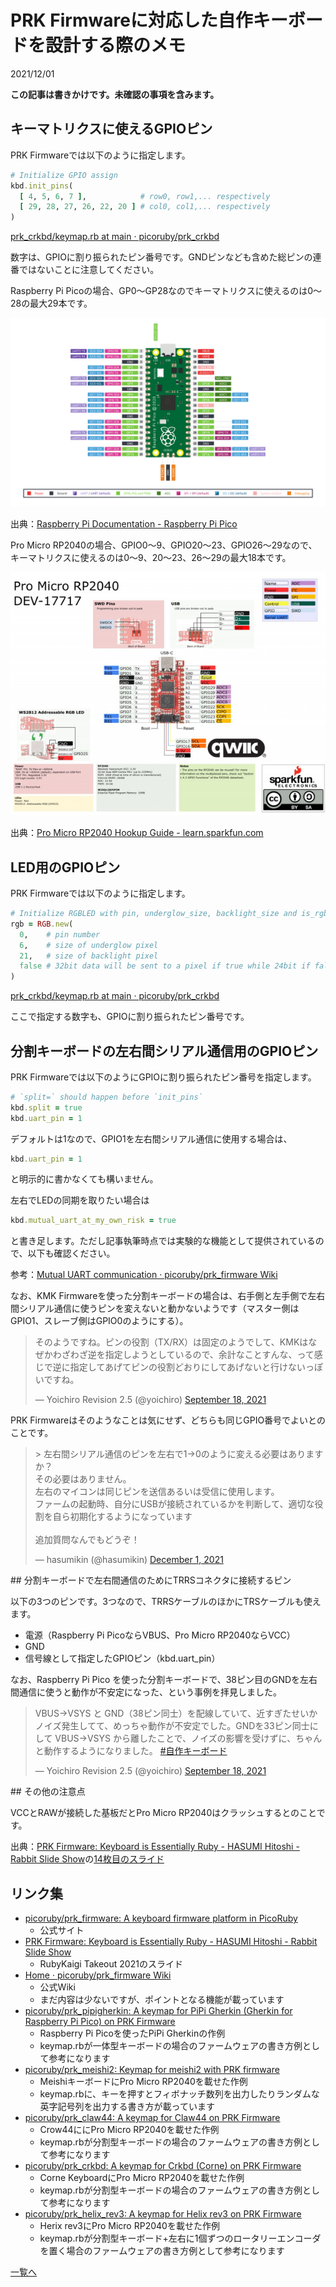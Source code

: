 # PRK Firmwareに対応した自作キーボードを設計する際のメモ

2021/12/01

**この記事は書きかけです。未確認の事項を含みます。**

## キーマトリクスに使えるGPIOピン

PRK Firmwareでは以下のように指定します。

```ruby
# Initialize GPIO assign
kbd.init_pins(
  [ 4, 5, 6, 7 ],            # row0, row1,... respectively
  [ 29, 28, 27, 26, 22, 20 ] # col0, col1,... respectively
)
```

[prk_crkbd/keymap.rb at main · picoruby/prk_crkbd](https://github.com/picoruby/prk_crkbd/blob/main/keymap.rb#L18-L22)

数字は、GPIOに割り振られたピン番号です。GNDピンなども含めた総ピンの連番ではないことに注意してください。

Raspberry Pi Picoの場合、GP0～GP28なのでキーマトリクスに使えるのは0～28の最大29本です。

![Pico-R3-SDK11-Pinout](Pico-R3-SDK11-Pinout.svg)

出典：[Raspberry Pi Documentation - Raspberry Pi Pico](https://www.raspberrypi.com/documentation/microcontrollers/raspberry-pi-pico.html)

Pro Micro RP2040の場合、GPIO0～9、GPIO20～23、GPIO26～29なので、キーマトリクスに使えるのは0～9、20～23、26～29の最大18本です。

![ProMicroRP2040_Graphical_Datasheet](ProMicroRP2040_Graphical_Datasheet.jpg)

出典：[Pro Micro RP2040 Hookup Guide - learn.sparkfun.com](https://learn.sparkfun.com/tutorials/pro-micro-rp2040-hookup-guide/all)

## LED用のGPIOピン

PRK Firmwareでは以下のように指定します。

```ruby
# Initialize RGBLED with pin, underglow_size, backlight_size and is_rgbw.
rgb = RGB.new(
  0,    # pin number
  6,    # size of underglow pixel
  21,   # size of backlight pixel
  false # 32bit data will be sent to a pixel if true while 24bit if false
)
```

[prk_crkbd/keymap.rb at main · picoruby/prk_crkbd](https://github.com/picoruby/prk_crkbd/blob/main/keymap.rb#L69-L75)

ここで指定する数字も、GPIOに割り振られたピン番号です。

## 分割キーボードの左右間シリアル通信用のGPIOピン

PRK Firmwareでは以下のようにGPIOに割り振られたピン番号を指定します。

```ruby
# `split=` should happen before `init_pins`
kbd.split = true
kbd.uart_pin = 1
```

デフォルトは1なので、GPIO1を左右間シリアル通信に使用する場合は、

```ruby
kbd.uart_pin = 1
```

と明示的に書かなくても構いません。

左右でLEDの同期を取りたい場合は

```ruby
kbd.mutual_uart_at_my_own_risk = true
```

と書き足します。ただし記事執筆時点では実験的な機能として提供されているので、以下も確認ください。

参考：[Mutual UART communication · picoruby/prk_firmware Wiki](https://github.com/picoruby/prk_firmware/wiki/Mutual-UART-communication)

なお、KMK Firmwareを使った分割キーボードの場合は、右手側と左手側で左右間シリアル通信に使うピンを変えないと動かないようです（マスター側はGPIO1、スレーブ側はGPIO0のようにする）。

<blockquote class="twitter-tweet" data-conversation="none"><p lang="ja" dir="ltr">そのようですね。ピンの役割（TX/RX）は固定のようでして、KMKはなぜかわざわざ逆を指定しようとしているので、余計なことすんな、って感じで逆に指定してあげてピンの役割どおりにしてあげないと行けないっぽいですね。</p>&mdash; Yoichiro Revision 2.5 (@yoichiro) <a href="https://twitter.com/yoichiro/status/1439059178568359937?ref_src=twsrc%5Etfw">September 18, 2021</a></blockquote> <script async src="https://platform.twitter.com/widgets.js" charset="utf-8"></script>
PRK Firmwareはそのようなことは気にせず、どちらも同じGPIO番号でよいとのことです。

<blockquote class="twitter-tweet" data-conversation="none"><p lang="ja" dir="ltr">&gt; 左右間シリアル通信のピンを左右で1-&gt;0のように変える必要はありますか？<br>その必要はありません。<br>左右のマイコンは同じピンを送信あるいは受信に使用します。<br>ファームの起動時、自分にUSBが接続されているかを判断して、適切な役割を自ら初期化するようになっています<br><br>追加質問なんでもどうぞ！</p>&mdash; hasumikin (@hasumikin) <a href="https://twitter.com/hasumikin/status/1465910373375111168?ref_src=twsrc%5Etfw">December 1, 2021</a></blockquote> <script async src="https://platform.twitter.com/widgets.js" charset="utf-8"></script>
## 分割キーボードで左右間通信のためにTRRSコネクタに接続するピン

以下の3つのピンです。3つなので、TRRSケーブルのほかにTRSケーブルも使えます。

- 電源（Raspberry Pi PicoならVBUS、Pro Micro RP2040ならVCC）
- GND
- 信号線として指定したGPIOピン（kbd.uart_pin）

なお、Raspberry Pi Pico を使った分割キーボードで、38ピン目のGNDを左右間通信に使うと動作が不安定になった、という事例を拝見しました。

<blockquote class="twitter-tweet" data-conversation="none"><p lang="ja" dir="ltr">VBUS-&gt;VSYS と GND（38ピン同士）を配線していて、近すぎたせいかノイズ発生してて、めっちゃ動作が不安定でした。GNDを33ピン同士にして VBUS-&gt;VSYS から離したことで、ノイズの影響を受けずに、ちゃんと動作するようになりました。 <a href="https://twitter.com/hashtag/%E8%87%AA%E4%BD%9C%E3%82%AD%E3%83%BC%E3%83%9C%E3%83%BC%E3%83%89?src=hash&amp;ref_src=twsrc%5Etfw">#自作キーボード</a></p>&mdash; Yoichiro Revision 2.5 (@yoichiro) <a href="https://twitter.com/yoichiro/status/1439357283675242501?ref_src=twsrc%5Etfw">September 18, 2021</a></blockquote> <script async src="https://platform.twitter.com/widgets.js" charset="utf-8"></script>
## その他の注意点

VCCとRAWが接続した基板だとPro Micro RP2040はクラッシュするとのことです。

出典：[PRK Firmware: Keyboard is Essentially Ruby - HASUMI Hitoshi - Rabbit Slide Show](https://slide.rabbit-shocker.org/authors/hasumikin/RubyKaigiTakeout2021/)の[14枚目のスライド](https://slide.rabbit-shocker.org/authors/hasumikin/RubyKaigiTakeout2021/13)

## リンク集

- [picoruby/prk_firmware: A keyboard firmware platform in PicoRuby](https://github.com/picoruby/prk_firmware)
  - 公式サイト
- [PRK Firmware: Keyboard is Essentially Ruby - HASUMI Hitoshi - Rabbit Slide Show](https://slide.rabbit-shocker.org/authors/hasumikin/RubyKaigiTakeout2021/)
  - RubyKaigi Takeout 2021のスライド
- [Home · picoruby/prk_firmware Wiki](https://github.com/picoruby/prk_firmware/wiki)
  - 公式Wiki
  - まだ内容は少ないですが、ポイントとなる機能が載っています
- [picoruby/prk_pipigherkin: A keymap for PiPi Gherkin (Gherkin for Raspberry Pi Pico) on PRK Firmware](https://github.com/picoruby/prk_pipigherkin)
  - Raspberry Pi Picoを使ったPiPi Gherkinの作例
  - keymap.rbが一体型キーボードの場合のファームウェアの書き方例として参考になります
- [picoruby/prk_meishi2: Keymap for meishi2 with PRK firmware](https://github.com/picoruby/prk_meishi2)
  - MeishiキーボードにPro Micro RP2040を載せた作例
  - keymap.rbに、キーを押すとフィボナッチ数列を出力したりランダムな英字記号列を出力する書き方が載っています
- [picoruby/prk_claw44: A keymap for Claw44 on PRK Firmware](https://github.com/picoruby/prk_claw44)
  - Crow44ににPro Micro RP2040を載せた作例
  - keymap.rbが分割型キーボードの場合のファームウェアの書き方例として参考になります
- [picoruby/prk_crkbd: A keymap for Crkbd (Corne) on PRK Firmware](https://github.com/picoruby/prk_crkbd)
  - Corne KeyboardにPro Micro RP2040を載せた作例
  - keymap.rbが分割型キーボードの場合のファームウェアの書き方例として参考になります
- [picoruby/prk_helix_rev3: A keymap for Helix rev3 on PRK Firmware](https://github.com/picoruby/prk_helix_rev3)
  - Herix rev3にPro Micro RP2040を載せた作例
  - keymap.rbが分割型キーボード+左右に1個ずつのロータリーエンコーダを置く場合のファームウェアの書き方例として参考になります

[一覧へ](../)

